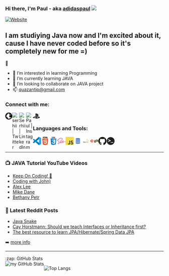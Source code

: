 ### Hi there, I'm Paul  - aka [adidaspaul][website] <img src="https://media.giphy.com/media/hvRJCLFzcasrR4ia7z/giphy.gif" width="25px">

[![Website](https://img.shields.io/website?label=Serhii&style=for-the-badge&url=https%3A%2F%2Fserhiicv.netlify.app)](https://serhiicv.netlify.app)
   <!--<a href="https://twitter.com/quazantip"><img alt="Twitter" height="32" width="32" src="assets/twitter.svg"></a>-->
  <!--[![Twitter Follow](https://img.shields.io/twitter/follow/me?color=1DA1F2&logo=twitter&style=for-the-badge)](https://twitter.com/quazantip)-->

## I am studiying Java now and I'm excited about it, cause I have never coded before so it's completely new for me =) 


👋 
- 👀 I’m interested in learning Programming
- 🌱 I’m currently learning JAVA
- 💞️ I’m looking to collaborate on JAVA project
- 📫 quazantip@gmail.com

### Connect with me:

[<img align="left" alt="website" width="22px" src="https://raw.githubusercontent.com/iconic/open-iconic/master/svg/globe.svg" />][website]
<!--[<img align="left" alt="codeSTACKr | YouTube" width="22px" src="https://cdn.jsdelivr.net/npm/simple-icons@v3/icons/youtube.svg" />][youtube]-->
[<img align="left" alt="serhii | Twitter" width="22px" src="https://cdn.jsdelivr.net/npm/simple-icons@v3/icons/twitter.svg" />][twitter]
[<img align="left" alt="Serhii | LinkedIn" width="22px" src="https://cdn.jsdelivr.net/npm/simple-icons@v3/icons/linkedin.svg" />][linkedin]
[<img align="left" alt="Paul | Instagram" width="22px" src="https://cdn.jsdelivr.net/npm/simple-icons@v3/icons/instagram.svg" />][instagram]
<!--<a href="#"><img alt="PlayStation -adik_outfit" title="PlayStation - adik_outfit" height="32" width="32" src="assets/playstation-logotype.png"></a>-->
<img align="left" alt="Paul | Playstation"  width="22px" src="assets/playstation-logotype.png" />

<br />

### Languages and Tools:

[<img align="left" alt="Visual Studio Code" width="26px" src="https://raw.githubusercontent.com/github/explore/80688e429a7d4ef2fca1e82350fe8e3517d3494d/topics/visual-studio-code/visual-studio-code.png" />][webdevplaylist]
[<img align="left" alt="HTML5" width="26px" src="https://raw.githubusercontent.com/github/explore/80688e429a7d4ef2fca1e82350fe8e3517d3494d/topics/html/html.png" />][webdevplaylist]
[<img align="left" alt="CSS3" width="26px" src="https://raw.githubusercontent.com/github/explore/80688e429a7d4ef2fca1e82350fe8e3517d3494d/topics/css/css.png" />][cssplaylist]
[<img align="left" alt="Sass" width="26px" src="https://raw.githubusercontent.com/github/explore/80688e429a7d4ef2fca1e82350fe8e3517d3494d/topics/sass/sass.png" />][cssplaylist]
[<img align="left" alt="JavaScript" width="26px" src="https://raw.githubusercontent.com/github/explore/80688e429a7d4ef2fca1e82350fe8e3517d3494d/topics/javascript/javascript.png" />][jsplaylist]
<!--[<img align="left" alt="React" width="26px" src="https://raw.githubusercontent.com/github/explore/80688e429a7d4ef2fca1e82350fe8e3517d3494d/topics/react/react.png" />][reactplaylist]-->
<!--[<img align="left" alt="Gatsby" width="26px" src="https://raw.githubusercontent.com/github/explore/e94815998e4e0713912fed477a1f346ec04c3da2/topics/gatsby/gatsby.png" />][webdevplaylist]-->
<!--[<img align="left" alt="GraphQL" width="26px" src="https://raw.githubusercontent.com/github/explore/80688e429a7d4ef2fca1e82350fe8e3517d3494d/topics/graphql/graphql.png" />][webdevplaylist]-->
<!--[<img align="left" alt="Node.js" width="26px" src="https://raw.githubusercontent.com/github/explore/80688e429a7d4ef2fca1e82350fe8e3517d3494d/topics/nodejs/nodejs.png" />][webdevplaylist]-->
<!--[<img align="left" alt="Deno" width="26px" src="https://raw.githubusercontent.com/github/explore/361e2821e2dea67711cde99c9c40ed357061cf27/topics/deno/deno.png" />][webdevplaylist]-->
[<img align="left" alt="SQL" width="26px" src="https://raw.githubusercontent.com/github/explore/80688e429a7d4ef2fca1e82350fe8e3517d3494d/topics/sql/sql.png" />][webdevplaylist]
[<img align="left" alt="MySQL" width="26px" src="https://raw.githubusercontent.com/github/explore/80688e429a7d4ef2fca1e82350fe8e3517d3494d/topics/mysql/mysql.png" />][webdevplaylist]
<!--[<img align="left" alt="MongoDB" width="26px" src="https://raw.githubusercontent.com/github/explore/80688e429a7d4ef2fca1e82350fe8e3517d3494d/topics/mongodb/mongodb.png" />][webdevplaylist]-->
[<img align="left" alt="Git" width="26px" src="https://raw.githubusercontent.com/github/explore/80688e429a7d4ef2fca1e82350fe8e3517d3494d/topics/git/git.png" />][webdevplaylist]
[<img align="left" alt="GitHub" width="26px" src="https://raw.githubusercontent.com/github/explore/78df643247d429f6cc873026c0622819ad797942/topics/github/github.png" />][webdevplaylist]
[<img align="left" alt="Terminal" width="26px" src="https://raw.githubusercontent.com/github/explore/80688e429a7d4ef2fca1e82350fe8e3517d3494d/topics/terminal/terminal.png" />][webdevplaylist]

<br />
<br />

---

### 📺 JAVA Tutorial YouTube Videos

<!-- YOUTUBE:START -->
- [  Keep On Coding! 💪](https://youtube.com/playlist?list=PLuVT2Ug8ISOUeumoUczDqraT_EO6qFdWt)
- [Coding with John)](https://youtu.be/drQK8ciCAjY)
- [Alex Lee](https://youtube.com/playlist?list=PL59LTecnGM1NRUyune3SxzZlYpZezK-oQ)
- [Mike Dane](https://youtube.com/playlist?list=PLLAZ4kZ9dFpPpdR_9IQBUDLjYalvdrGGb)
- [Bethany Petr](https://youtube.com/playlist?list=PLqjW-ORyj-hKHACt112zbMWR5jdfJ1fYK)
<!-- YOUTUBE:END -->



### 📕 Latest Reddit Posts

<!-- BLOG-POST-LIST:START -->
- [Java Snake](https://www.reddit.com/r/java/comments/vs3586/java_snake/)
- [Cay Horstmann: Should we teach Interfaces or Inheritance first?](https://www.reddit.com/r/java/comments/vs33ny/cay_horstmann_should_we_teach_interfaces_or/)
- [The best resource to learn JPA/Hibernate/Spring Data JPA](https://www.reddit.com/r/java/comments/vrwh9g/the_best_resource_to_learn_jpahibernatespring/)
<!-- BLOG-POST-LIST:END -->

➡️ [more info](https://stackoverflow.com)

---

<!--<details>
  <summary>:zap: Recent GitHub Activity</summary>
  
<!--START_SECTION:activity-->

<!--END_SECTION:activity-->

</details-->


  <summary>:zap: GitHub Stats</summary>

  <img align="left" alt="my GitHub Stats" src="https://github-readme-stats.vercel.app/api?username=adidaspaul&show_icons=true&hide_border=true" />




![Top Langs](https://github-readme-stats.vercel.app/api/top-langs/?username=adidaspaul)


[website]: https://operatorghost.netlify.app
<!-- [course]: http://vsCodeHero.com -->
[twitter]: https://twitter.com/quazantip
<!--[youtube]: https://youtube.com/codeSTACKr-->
[instagram]: https://instagram.com/poltavaauh
[linkedin]: https://www.linkedin.com/in/serhii-poltavets-565204113/
[webdevplaylist]: https://www.youtube.com/playlist?list=PLkwxH9e_vrAJ0WbEsFA9W3I1W-g_BTsbt
[jsplaylist]: https://www.youtube.com/playlist?list=PLkwxH9e_vrALRJKu7wfXby3MKeflhTu6B
[cssplaylist]: https://www.youtube.com/playlist?list=PLkwxH9e_vrALSdvZuEh6gqQdmDoDIoqz4
[reactplaylist]: https://www.youtube.com/playlist?list=PLkwxH9e_vrAK4TdffpxKY3QGyHCpxFcQ0

